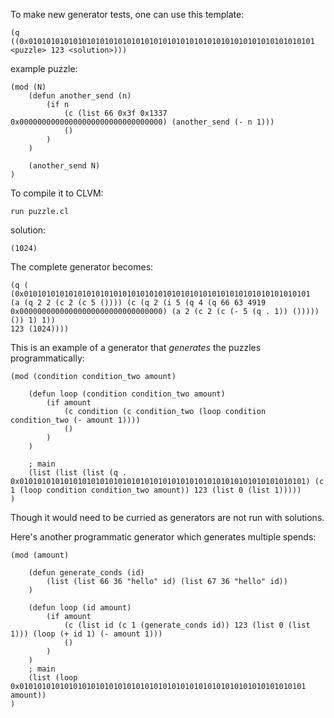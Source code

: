 To make new generator tests, one can use this template:

```
(q ((0x0101010101010101010101010101010101010101010101010101010101010101 <puzzle> 123 <solution>)))
```

example puzzle:

```
(mod (N)
    (defun another_send (n)
        (if n
            (c (list 66 0x3f 0x1337 0x00000000000000000000000000000000) (another_send (- n 1)))
            ()
        )
    )

    (another_send N)
)
```

To compile it to CLVM:

```
run puzzle.cl
```

solution:

```
(1024)
```

The complete generator becomes:

```
(q (
(0x0101010101010101010101010101010101010101010101010101010101010101
(a (q 2 2 (c 2 (c 5 ()))) (c (q 2 (i 5 (q 4 (q 66 63 4919 0x00000000000000000000000000000000) (a 2 (c 2 (c (- 5 (q . 1)) ())))) ()) 1) 1))
123 (1024))))
```

This is an example of a generator that _generates_ the puzzles programmatically:

```
(mod (condition condition_two amount)

    (defun loop (condition condition_two amount)
        (if amount
            (c condition (c condition_two (loop condition condition_two (- amount 1))))
            ()
        )
    )

    ; main
    (list (list (list (q . 0x0101010101010101010101010101010101010101010101010101010101010101) (c 1 (loop condition condition_two amount)) 123 (list 0 (list 1)))))
)
```
Though it would need to be curried as generators are not run with solutions.

Here's another programmatic generator which generates multiple spends:
```
(mod (amount)

    (defun generate_conds (id)
        (list (list 66 36 "hello" id) (list 67 36 "hello" id))
    )

    (defun loop (id amount)
        (if amount
            (c (list id (c 1 (generate_conds id)) 123 (list 0 (list 1))) (loop (+ id 1) (- amount 1)))
            ()
        )   
    )
    ; main
    (list (loop 0x0101010101010101010101010101010101010101010101010101010101010101 amount))
)
```
